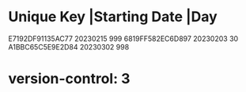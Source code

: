 # Unique Key        |Starting Date |Day
  E7192DF91135AC77   20230215       999
  6819FF582EC6D897   20230203       30
  A1BBC65C5E9E2D84   20230302       998
# version-control: 3
